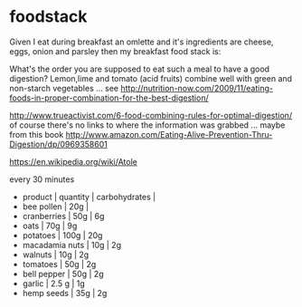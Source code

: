 # foodstack

Given I eat during breakfast an omlette and it's ingredients are cheese, eggs, onion and parsley then my breakfast 
food stack is: 

What's the order you are supposed to eat such a meal to have a good digestion? Lemon,lime and tomato (acid fruits) combine well with green and non-starch vegetables ... see http://nutrition-now.com/2009/11/eating-foods-in-proper-combination-for-the-best-digestion/

http://www.trueactivist.com/6-food-combining-rules-for-optimal-digestion/ of course there's no links to where the information was grabbed ... maybe from this book http://www.amazon.com/Eating-Alive-Prevention-Thru-Digestion/dp/0969358601

https://en.wikipedia.org/wiki/Atole

every 30 minutes

- product | quantity | carbohydrates |
- bee pollen | 20g | 
- cranberries | 50g | 6g
- oats | 70g | 9g
- potatoes | 100g | 20g
- macadamia nuts | 10g | 2g
- walnuts | 10g | 2g
- tomatoes | 50g | 2g
- bell pepper | 50g | 2g
- garlic | 2.5 g | 1g
- hemp seeds | 35g | 2g
